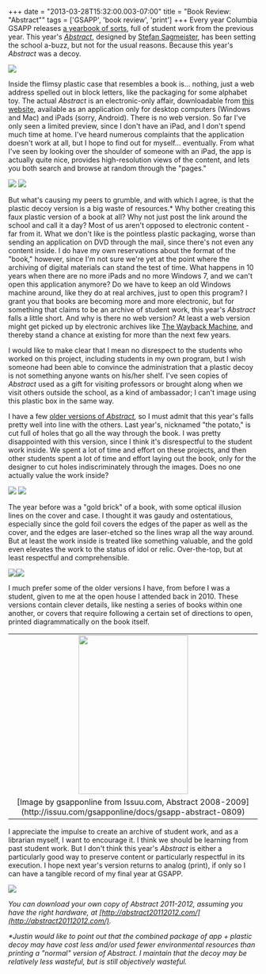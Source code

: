 +++
date = "2013-03-28T15:32:00.003-07:00"
title = "Book Review: \"Abstract\""
tags = ['GSAPP', 'book review', 'print']
+++
Every year Columbia GSAPP releases [a yearbook of sorts](http://books.gsapp.org/series), full of student work from the previous year.  This year's <a href="http://gsappabstract.tumblr.com/" target="_blank">*Abstract*</a>, designed by [Stefan Sagmeister](http://www.sagmeisterwalsh.com/), has been setting the school a-buzz, but not for the usual reasons.  Because this year's *Abstract* was a decoy.

<img src="http://2.bp.blogspot.com/-sNVUodJ0fYU/UVM3RZHqPoI/AAAAAAAAB58/U4S9dZaCft8/s1600/IMG_20130327_132456.jpg"/>

Inside the flimsy plastic case that resembles a book is... nothing, just a web address spelled out in block letters, like the packaging for some alphabet toy.  The actual *Abstract* is an electronic-only affair, downloadable from [this website](http://abstract20112012.com/), available as an application only for desktop computers (Windows and Mac) and iPads (sorry, Android).  There is no web version.  So far I've only seen a limited preview, since I don't have an iPad, and I don't spend much time at home.  I've heard numerous complaints that the application doesn't work at all, but I hope to find out for myself... eventually.  From what I've seen by looking over the shoulder of someone with an iPad, the app is actually quite nice, provides high-resolution views of the content, and lets you both search and browse at random through the "pages."

<img src="http://4.bp.blogspot.com/-sFhT-X2KwN0/UVM3Ot3mAUI/AAAAAAAAB5s/PBxkgz6rsk8/s1600/IMG_20130327_132521.jpg"/>

<img src="http://3.bp.blogspot.com/-rOY_skLjiak/UVM3QOvLAeI/AAAAAAAAB50/UmbeyIyyhP4/s1600/IMG_20130327_132504.jpg"/>

But what's causing my peers to grumble, and with which I agree, is that the plastic decoy version is a big waste of resources.&ast;  Why bother creating this faux plastic version of a book at all?  Why not just post the link around the school and call it a day?  Most of us aren't opposed to electronic content - far from it.  What we don't like is the pointless plastic packaging, worse than sending an application on DVD through the mail, since there's not even any content inside.  I do have my own reservations about the format of the "book," however, since I'm not sure we're yet at the point where the archiving of digital materials can stand the test of time.  What happens in 10 years when there are no more iPads and no more Windows 7, and we can't open this application anymore?  Do we have to keep an old Windows machine around, like they do at real archives, just to open this program?  I grant you that books are becoming more and more electronic, but for something that claims to be an archive of student work, this year's *Abstract* falls a little short.  And why is there no web version? At least a web version might get picked up by electronic archives like [The Wayback Machine](http://archive.org/web/web.php), and thereby stand a chance at existing for more than the next few years.

I would like to make clear that I mean no disrespect to the students who worked on this project, including students in my own program, but I wish someone had been able to convince the administration that a plastic decoy is not something anyone wants on his/her shelf.  I've seen copies of *Abstract* used as a gift for visiting professors or brought along when we visit others outside the school, as a kind of ambassador; I can't image using this plastic box in the same way.

I have a few [older versions of ](http://www.arch.columbia.edu/work/abstract)*[Abstract](http://www.arch.columbia.edu/work/abstract),* so I must admit that this year's falls pretty well into line with the others.  Last year's, nicknamed "the potato," is cut full of holes that go all the way through the book.  I was pretty disappointed with this version, since I think it's disrespectful to the student work inside.  We spent a lot of time and effort on these projects, and then other students spent a lot of time and effort laying out the book, only for the designer to cut holes indiscriminately through the images.  Does no one actually value the work inside?

<img src="http://3.bp.blogspot.com/-joViN_95Me8/UVTCtLtyriI/AAAAAAAAB6s/9pF3qEk0aEU/s1600/IMG_20130328_175730.jpg"/>

<img src="http://3.bp.blogspot.com/-M3gJSBT10Cc/UVTDtoDWK5I/AAAAAAAAB7M/pPxIXF_UEj8/s1600/IMG_20130328_175701.jpg"/>

The year before was a "gold brick" of a book, with some optical illusion lines on the cover and case.  I thought it was gaudy and ostentatious, especially since the gold foil covers the edges of the paper as well as the cover, and the edges are laser-etched so the lines wrap all the way around.  But at least the work inside is treated like something valuable, and the gold even elevates the work to the status of idol or relic.  Over-the-top, but at least respectful and comprehensible.

<img src="http://2.bp.blogspot.com/-ccPFXu7dePw/UVTCvY_K44I/AAAAAAAAB68/LBpSnizDe-k/s1600/IMG_20130328_175822.jpg"/><img src="http://2.bp.blogspot.com/-wYnO2WJJg-s/UVS9wFKSaBI/AAAAAAAAB6M/_wFwU0tFNeE/s1600/IMG_20130328_175934.jpg"/>

I much prefer some of the older versions I have, from before I was a student, given to me at the open house I attended back in 2010.  These versions contain clever details, like nesting a series of books within one another, or covers that require following a certain set of directions to open, printed diagrammatically on the book itself.

<table align="center" cellpadding="0" cellspacing="0" class="tr-caption-container" style="margin-left: auto; margin-right: auto; text-align: center;"><tbody><tr><td style="text-align: center;"><a href="http://issuu.com/gsapponline/docs/gsapp-abstract-0809" imageanchor="1" style="margin-left: auto; margin-right: auto;"><img border="0" height="320" src="http://image.issuu.com/120123172254-08d812c38abd483f8f09abd2a7e5d2aa/jpg/page_1_thumb_large.jpg" width="221"/></a></td></tr><tr><td class="tr-caption" style="text-align: center;">[Image by gsapponline from Issuu.com, Abstract 2008-2009](http://issuu.com/gsapponline/docs/gsapp-abstract-0809)</td></tr></tbody></table>

I appreciate the impulse to create an archive of student work, and as a librarian myself, I want to encourage it.  I think we should be learning from past student work.  But I don't think this year's *Abstract* is either a particularly good way to preserve content or particularly respectful in its execution.  I hope next year's version returns to analog (print), if only so I can have a tangible record of my final year at GSAPP.

<img src="http://4.bp.blogspot.com/-M0MrjOyEbpU/UVM3LzEfjwI/AAAAAAAAB5k/tUsRQACdiB0/s1600/IMG_20130327_132537.jpg"/>

*You can download your own copy of Abstract 2011-2012, assuming you have the right hardware, at [http://abstract20112012.com/](http://abstract20112012.com/).*

*&ast;Justin would like to point out that the combined package of app + plastic decoy may have cost less and/or used fewer environmental resources than printing a "normal" version of Abstract.  I maintain that the decoy may be relatively less wasteful, but is still objectively wasteful.*
